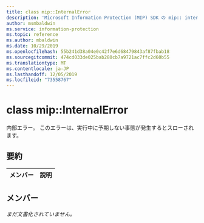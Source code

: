 ```yaml
---
title: class mip::InternalError
description: 'Microsoft Information Protection (MIP) SDK の mip:: internalerror クラスについて説明します。'
author: msmbaldwin
ms.service: information-protection
ms.topic: reference
ms.author: mbaldwin
ms.date: 10/29/2019
ms.openlocfilehash: 55b241d38a04e0c42f7e6d68479843af87fbab18
ms.sourcegitcommit: 474cd033de025bab280cb7a9721ac7ffc2d60b55
ms.translationtype: MT
ms.contentlocale: ja-JP
ms.lasthandoff: 12/05/2019
ms.locfileid: "73558767"
---
```

# <a name="class-mipinternalerror"></a>class mip::InternalError 
内部エラー。 このエラーは、実行中に予期しない事態が発生するとスローされます。
  
## <a name="summary"></a>要約
 メンバー                        | 説明                                
--------------------------------|---------------------------------------------
  
## <a name="members"></a>メンバー
_まだ文書化されていません。_
